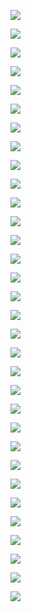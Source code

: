 ![](https://www.nta.go.jp/tmp/809ed628-9721-44ae-86bd-43104494abc9/images/40d1e175614077ebc2792c1341d9579d8e0bf4e13859bbf9e27e8d5b8a4e7efb.jpg)

![](https://www.nta.go.jp/tmp/809ed628-9721-44ae-86bd-43104494abc9/images/4c9df2ab722f23bef7a3a39808549aa8a6b2d112dc97f357716f65cf22915774.jpg)

![](https://www.nta.go.jp/tmp/809ed628-9721-44ae-86bd-43104494abc9/images/2fe0d395b9d1de26cd4eb763cb56c4087924b9409736b1d0c809ad0167ef06e0.jpg)

![](https://www.nta.go.jp/tmp/809ed628-9721-44ae-86bd-43104494abc9/images/65176069e822c21f75ca07884591a5a35a26549e612358a52855ce59cea2e06c.jpg)

![](https://www.nta.go.jp/tmp/809ed628-9721-44ae-86bd-43104494abc9/images/73a4b3f246b0831ca481713ac1070f2300c937a4eee7a64ed038fefe1a66eb0a.jpg)

![](https://www.nta.go.jp/tmp/809ed628-9721-44ae-86bd-43104494abc9/images/52a0e643dd1a84b3c854931c5aaecf1bfbe7facdb069c353ce4c5c534836a617.jpg)

![](https://www.nta.go.jp/tmp/809ed628-9721-44ae-86bd-43104494abc9/images/ba205861943034dd49072b76ce8da7b8854a30a4863b5cab29030354496e1763.jpg)

![](https://www.nta.go.jp/tmp/809ed628-9721-44ae-86bd-43104494abc9/images/c489f1d26058837da61d3df61619255c76b4a8c2ebc43dd8583be2654a861fc3.jpg)

![](https://www.nta.go.jp/tmp/809ed628-9721-44ae-86bd-43104494abc9/images/27645bc48f26f70c3003ecb4667a1da5975039c2b23e946a702be0b64d9853b2.jpg)

![](https://www.nta.go.jp/tmp/809ed628-9721-44ae-86bd-43104494abc9/images/0883d00ddc20454def59e603a280db4836f4eab39c355957c147e4ed6f8adba6.jpg)

![](https://www.nta.go.jp/tmp/809ed628-9721-44ae-86bd-43104494abc9/images/2ce819d16726771aa6fa4fd831480b6880cf36091a32f254124086841a1784a1.jpg)

![](https://www.nta.go.jp/tmp/809ed628-9721-44ae-86bd-43104494abc9/images/c11889aed0b47f340cb26fba559ba14d158486e058b128053cb0637c27d9571a.jpg)

![](https://www.nta.go.jp/tmp/809ed628-9721-44ae-86bd-43104494abc9/images/7cfc09f1da8b6ef36c6b9fc01d9a6ce2b831d5ffdde73797a4998bafe7db52de.jpg)

![](https://www.nta.go.jp/tmp/809ed628-9721-44ae-86bd-43104494abc9/images/07cdf471b41224a1c16bb729cdcbe5d4bb302a420ca88b82ad78724e97a3c8ce.jpg)

![](https://www.nta.go.jp/tmp/809ed628-9721-44ae-86bd-43104494abc9/images/8185579256d92757c8a2358942db6bf1091ce972173210134f3acb332384e0f5.jpg)

![](https://www.nta.go.jp/tmp/809ed628-9721-44ae-86bd-43104494abc9/images/ff28ca5e79b6204b09cb025027f01e421248bee3c332f75ffcb02520ae17daa7.jpg)

![](https://www.nta.go.jp/tmp/809ed628-9721-44ae-86bd-43104494abc9/images/b72575d354371f2d5d759cc719ccb5019f896a25b6d063456d5b27086ca27867.jpg)

![](https://www.nta.go.jp/tmp/809ed628-9721-44ae-86bd-43104494abc9/images/875255ddab910db80c2965bbe0eae84fa7e66686e78ffdb22b735edfe0509e8b.jpg)

![](https://www.nta.go.jp/tmp/809ed628-9721-44ae-86bd-43104494abc9/images/bb94214c1f8821b15eb74a69ac8547885cbccce252f5da6b7da0656164efed7e.jpg)

![](https://www.nta.go.jp/tmp/809ed628-9721-44ae-86bd-43104494abc9/images/294b26b3f9a36bdfb43d1ed4b5e4d179415b8a83b551bacb9d665102abf77310.jpg)

![](https://www.nta.go.jp/tmp/809ed628-9721-44ae-86bd-43104494abc9/images/69605141f7a8f4a76546dc8c299c55c2a339b09539039eb0fe9739c99b032ec4.jpg)

![](https://www.nta.go.jp/tmp/809ed628-9721-44ae-86bd-43104494abc9/images/29eefdc3253554322a657cd2efaa15a5777f3f3883e4e18a38fb6413d9127d73.jpg)

![](https://www.nta.go.jp/tmp/809ed628-9721-44ae-86bd-43104494abc9/images/10cf6ab8e16dcf67194ee1189ff36358d5d37fac665b8fcc43c213ddd3c99af0.jpg)

![](https://www.nta.go.jp/tmp/809ed628-9721-44ae-86bd-43104494abc9/images/1b9603a02dc15936da54e349e8157f34106fda3753a8a0a5ddc592fa1876e4fd.jpg)

![](https://www.nta.go.jp/tmp/809ed628-9721-44ae-86bd-43104494abc9/images/4fb2e5a5dade27c16bd2958ccfcfaa7096f2a496a6ce7a99d3e39edd344828ac.jpg)

![](https://www.nta.go.jp/tmp/809ed628-9721-44ae-86bd-43104494abc9/images/9282280ad0524012e5465ec03b52fcdbf19e32dbe7870f673033cf2e9321529d.jpg)

![](https://www.nta.go.jp/tmp/809ed628-9721-44ae-86bd-43104494abc9/images/aa32fa8e3fa14b0115cbcf6b21c560af0f100da870d310b84594c83e695c7133.jpg)

![](https://www.nta.go.jp/tmp/809ed628-9721-44ae-86bd-43104494abc9/images/09b59c50b7c2b0885cfcae0e9ca5e9bfbdf21a9728ae43e7a3616818aeb60cb2.jpg)

![](https://www.nta.go.jp/tmp/809ed628-9721-44ae-86bd-43104494abc9/images/a171519ed91df4e3d4b1d43c58e62af85837adaf7317ee521065ab60bfa9499f.jpg)

![](https://www.nta.go.jp/tmp/809ed628-9721-44ae-86bd-43104494abc9/images/cf152bcf5850927ca9efdb18eb0d090b71d21989d1de9eb46a024cf1ad33c2c3.jpg)

![](https://www.nta.go.jp/tmp/809ed628-9721-44ae-86bd-43104494abc9/images/a7c77c1dd50f14363dedbca5612fc3b66ced670703e957fe04fc0586f22c4a3e.jpg)

![](https://www.nta.go.jp/tmp/809ed628-9721-44ae-86bd-43104494abc9/images/a40a136681ba5a13fd8a7f2832797146961afcb01b09702fb26732363191c7f6.jpg)